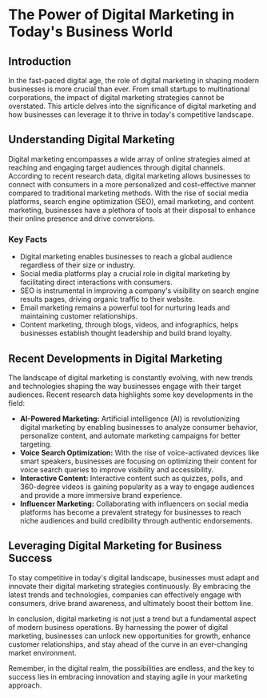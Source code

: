 # The Power of Digital Marketing in Today's Business World

## Introduction
In the fast-paced digital age, the role of digital marketing in shaping modern businesses is more crucial than ever. From small startups to multinational corporations, the impact of digital marketing strategies cannot be overstated. This article delves into the significance of digital marketing and how businesses can leverage it to thrive in today's competitive landscape.

## Understanding Digital Marketing
Digital marketing encompasses a wide array of online strategies aimed at reaching and engaging target audiences through digital channels. According to recent research data, digital marketing allows businesses to connect with consumers in a more personalized and cost-effective manner compared to traditional marketing methods. With the rise of social media platforms, search engine optimization (SEO), email marketing, and content marketing, businesses have a plethora of tools at their disposal to enhance their online presence and drive conversions.

### Key Facts
- Digital marketing enables businesses to reach a global audience regardless of their size or industry.
- Social media platforms play a crucial role in digital marketing by facilitating direct interactions with consumers.
- SEO is instrumental in improving a company's visibility on search engine results pages, driving organic traffic to their website.
- Email marketing remains a powerful tool for nurturing leads and maintaining customer relationships.
- Content marketing, through blogs, videos, and infographics, helps businesses establish thought leadership and build brand loyalty.

## Recent Developments in Digital Marketing
The landscape of digital marketing is constantly evolving, with new trends and technologies shaping the way businesses engage with their target audiences. Recent research data highlights some key developments in the field:

- **AI-Powered Marketing:** Artificial intelligence (AI) is revolutionizing digital marketing by enabling businesses to analyze consumer behavior, personalize content, and automate marketing campaigns for better targeting.
- **Voice Search Optimization:** With the rise of voice-activated devices like smart speakers, businesses are focusing on optimizing their content for voice search queries to improve visibility and accessibility.
- **Interactive Content:** Interactive content such as quizzes, polls, and 360-degree videos is gaining popularity as a way to engage audiences and provide a more immersive brand experience.
- **Influencer Marketing:** Collaborating with influencers on social media platforms has become a prevalent strategy for businesses to reach niche audiences and build credibility through authentic endorsements.

## Leveraging Digital Marketing for Business Success
To stay competitive in today's digital landscape, businesses must adapt and innovate their digital marketing strategies continuously. By embracing the latest trends and technologies, companies can effectively engage with consumers, drive brand awareness, and ultimately boost their bottom line.

In conclusion, digital marketing is not just a trend but a fundamental aspect of modern business operations. By harnessing the power of digital marketing, businesses can unlock new opportunities for growth, enhance customer relationships, and stay ahead of the curve in an ever-changing market environment.

Remember, in the digital realm, the possibilities are endless, and the key to success lies in embracing innovation and staying agile in your marketing approach.